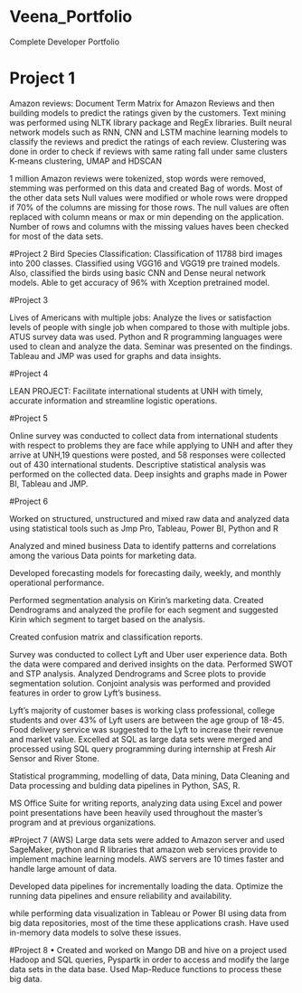 # Veena_Portfolio
Complete Developer Portfolio 

# Project 1
Amazon reviews: Document Term Matrix for Amazon Reviews and then building models to predict the ratings given by the customers. Text mining was performed using NLTK library package and RegEx libraries. Built neural network models such as RNN, CNN and LSTM machine learning models to classify the reviews and predict the ratings of each review. Clustering was done in order to check if reviews with same rating fall under same clusters K-means clustering, UMAP and HDSCAN

1 million Amazon reviews were tokenized, stop words were removed, stemming was performed on this data and created Bag of words. Most of the other data sets Null values were modified or whole rows were dropped if 70% of the columns are missing for those rows. The null values are often replaced with column means or max or min depending on the application. Number of rows and columns with the missing values haves been checked for most of the data sets.

#Project 2
Bird Species Classification: Classification of 11788 bird images into 200 classes. Classified using VGG16 and VGG19 pre trained models. Also, classified the birds using basic CNN and Dense neural network models. Able to get accuracy of 96% with Xception pretrained model.

#Project 3

Lives of Americans with multiple jobs: Analyze the lives or satisfaction levels of people with single job when compared to those with multiple jobs. ATUS survey data was used. Python and R programming languages were used to clean and analyze the data. Seminar was presented on the findings. Tableau and JMP was used for graphs and data insights. 

#Project 4

LEAN PROJECT: Facilitate international students at UNH with timely, accurate information and streamline logistic operations.

#Project 5

Online survey was conducted to collect data from international students with respect to problems they are face while applying to UNH and after they arrive at UNH,19 questions were posted, and 58 responses were collected out of 430 international students. Descriptive statistical analysis was performed on the collected data. Deep insights and graphs made in Power BI, Tableau and JMP.

#Project 6

Worked on structured, unstructured and mixed raw data and analyzed data using statistical tools such as Jmp Pro, Tableau, Power BI, Python and R

Analyzed and mined business Data to identify patterns and correlations among the various Data points for marketing data. 

Developed forecasting models for forecasting daily, weekly, and monthly operational performance. 

Performed segmentation analysis on Kirin’s marketing data. Created Dendrograms and analyzed the profile for each segment and suggested Kirin which segment to target based on the analysis. 

Created confusion matrix and classification reports.

Survey was conducted to collect Lyft and Uber user experience data. Both the data were compared and derived insights on the data. Performed SWOT and STP analysis. Analyzed Dendrograms and Scree plots to provide segmentation solution. Conjoint analysis was performed and provided features in order to grow Lyft’s business. 

Lyft’s majority of customer bases is working class professional, college students and over 43% of Lyft users are between the age group of 18-45.  Food delivery service was suggested to the Lyft to increase their revenue and market value.
Excelled at SQL as large data sets were merged and processed using SQL query programming during internship at Fresh Air Sensor and River Stone.

Statistical programming, modelling of data, Data mining, Data Cleaning and Data processing and bulding data pipelines in Python, SAS, R.

MS Office Suite for writing reports, analyzing data using Excel and power point presentations have been heavily used throughout the master’s program and at previous organizations. 

#Project 7 (AWS)
Large data sets were added to Amazon server and used SageMaker, python and R libraries that amazon web services provide to implement machine learning models. AWS servers are 10 times faster and handle large amount of data.

Developed data pipelines for incrementally loading the data. Optimize the running data pipelines and ensure reliability and availability.

while performing data visualization in Tableau or Power BI using data from big data repositories, most of the time these applications crash. Have used in-memory data models to solve these issues.

#Project 8
•	Created and worked on Mango DB and hive on a project used Hadoop and SQL queries, Pyspartk in order to access and modify the large data sets in the data base. Used Map-Reduce functions to process these big data.

